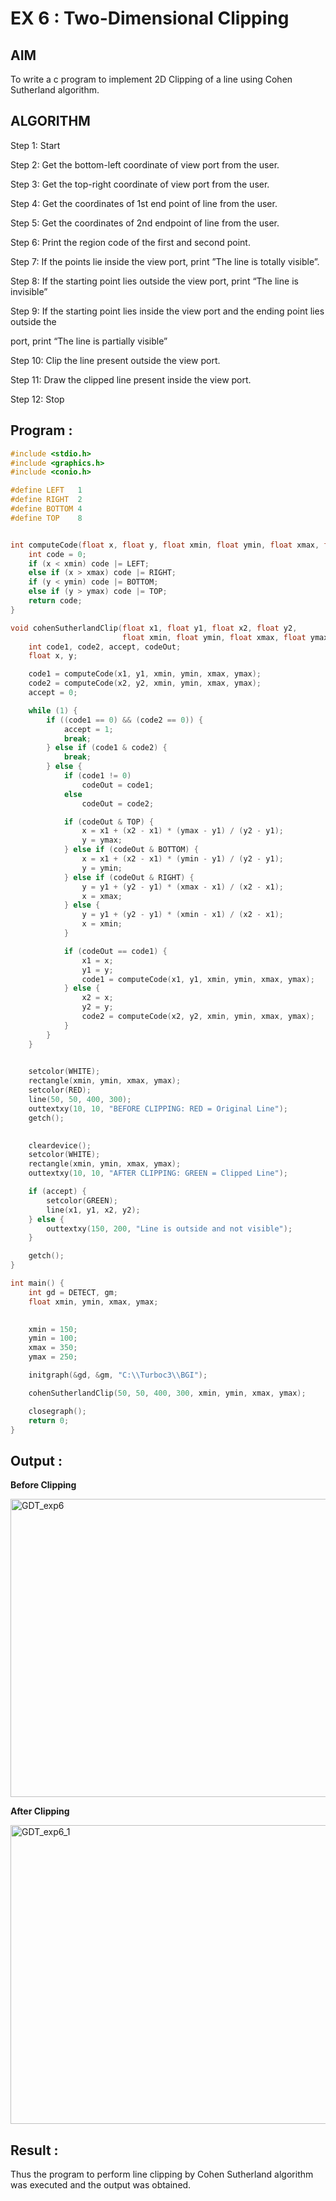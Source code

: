 # EX 6 : Two-Dimensional Clipping

## AIM

To write a c program to implement 2D Clipping of a line using Cohen Sutherland algorithm.


## ALGORITHM

Step 1: Start 

Step 2: Get the bottom-left coordinate of view port from the user. 

Step 3: Get the top-right coordinate of view port from the user. 

Step 4: Get the coordinates of 1st end point of line from the user. 

Step 5: Get the coordinates of 2nd endpoint of line from the user. 

Step 6: Print the region code of the first and second point. 

Step 7: If the points lie inside the view port, print ”The line is totally visible”. 

Step 8: If the starting point lies outside the view port, print “The line is invisible”  

Step 9: If the starting point lies inside the view port and the ending point lies outside the    

port, print “The line is partially visible”  

Step 10: Clip the line present outside the view port. 

Step 11: Draw the clipped line present inside the view port. 

Step 12: Stop


## Program :
```c
#include <stdio.h>
#include <graphics.h>
#include <conio.h>

#define LEFT   1
#define RIGHT  2
#define BOTTOM 4
#define TOP    8


int computeCode(float x, float y, float xmin, float ymin, float xmax, float ymax) {
    int code = 0;
    if (x < xmin) code |= LEFT;
    else if (x > xmax) code |= RIGHT;
    if (y < ymin) code |= BOTTOM;
    else if (y > ymax) code |= TOP;
    return code;
}

void cohenSutherlandClip(float x1, float y1, float x2, float y2,
                         float xmin, float ymin, float xmax, float ymax) {
    int code1, code2, accept, codeOut;
    float x, y;

    code1 = computeCode(x1, y1, xmin, ymin, xmax, ymax);
    code2 = computeCode(x2, y2, xmin, ymin, xmax, ymax);
    accept = 0;

    while (1) {
        if ((code1 == 0) && (code2 == 0)) {
            accept = 1; 
            break;
        } else if (code1 & code2) {
            break;  
        } else {
            if (code1 != 0)
                codeOut = code1;
            else
                codeOut = code2;

            if (codeOut & TOP) {
                x = x1 + (x2 - x1) * (ymax - y1) / (y2 - y1);
                y = ymax;
            } else if (codeOut & BOTTOM) {
                x = x1 + (x2 - x1) * (ymin - y1) / (y2 - y1);
                y = ymin;
            } else if (codeOut & RIGHT) {
                y = y1 + (y2 - y1) * (xmax - x1) / (x2 - x1);
                x = xmax;
            } else {
                y = y1 + (y2 - y1) * (xmin - x1) / (x2 - x1);
                x = xmin;
            }

            if (codeOut == code1) {
                x1 = x;
                y1 = y;
                code1 = computeCode(x1, y1, xmin, ymin, xmax, ymax);
            } else {
                x2 = x;
                y2 = y;
                code2 = computeCode(x2, y2, xmin, ymin, xmax, ymax);
            }
        }
    }

    
    setcolor(WHITE);
    rectangle(xmin, ymin, xmax, ymax);
    setcolor(RED);
    line(50, 50, 400, 300);
    outtextxy(10, 10, "BEFORE CLIPPING: RED = Original Line");
    getch();

   
    cleardevice();
    setcolor(WHITE);
    rectangle(xmin, ymin, xmax, ymax);
    outtextxy(10, 10, "AFTER CLIPPING: GREEN = Clipped Line");

    if (accept) {
        setcolor(GREEN);
        line(x1, y1, x2, y2);
    } else {
        outtextxy(150, 200, "Line is outside and not visible");
    }

    getch();
}

int main() {
    int gd = DETECT, gm;
    float xmin, ymin, xmax, ymax;

    
    xmin = 150;
    ymin = 100;
    xmax = 350;
    ymax = 250;

    initgraph(&gd, &gm, "C:\\Turboc3\\BGI");

    cohenSutherlandClip(50, 50, 400, 300, xmin, ymin, xmax, ymax);

    closegraph();
    return 0;
}


```

## Output :

**Before Clipping**

<img width="638" height="477" alt="GDT_exp6" src="https://github.com/user-attachments/assets/8535e628-31f8-4ba0-b574-9a668b854a60" />

**After Clipping**


<img width="638" height="478" alt="GDT_exp6_1" src="https://github.com/user-attachments/assets/9adc4c94-078c-4b01-8c00-b6819834694d" />


## Result :

Thus the program to perform line clipping by Cohen Sutherland algorithm was executed and the 
output was obtained.
